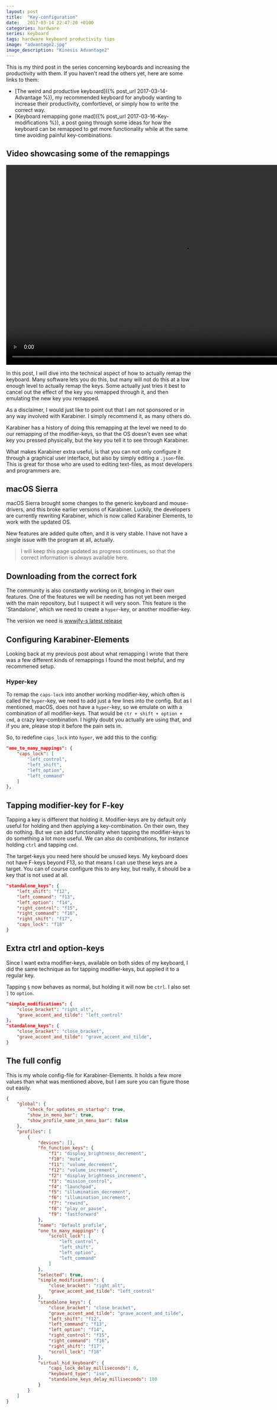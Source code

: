 ```yaml
---
layout: post
title:  "Key-configuration"
date:   2017-03-14 22:47:20 +0100
categories: hardware
series: keyboard
tags: hardware keyboard productivity tips
image: "advantage2.jpg"
image_description: "Kinesis Advantage2"
---
```


This is my third post in the series concerning keyboards and increasing the productivity with them. If you haven't read the others yet, here are some links to them:

- [The weird and productive keyboard]({% post_url 2017-03-14-Advantage %}), my recommended keyboard for anybody wanting to increase their productivity, comfortlevel, or simply how to write the correct way.
- [Keyboard remapping gone mad]({% post_url 2017-03-16-Key-modifications %}), a post going through some ideas for how the keyboard can be remapped to get more functionality while at the same time avoiding painful key-combinations.

## Video showcasing some of the remappings

<video width="960" height="540" controls>
  <source src="/media/karabiner.mp4" type="video/mp4">
  <source src="/media/karabiner.webm" type="video/mp4">
Your browser does not support the video tag.
</video>

In this post, I will dive into the technical aspect of how to actually remap the keyboard. Many software lets you do this, but many will not do this at a low enough level to actually remap the keys. Some actually just tries it best to cancel out the effect of the key you remapped through it, and then emulating the new key you remapped.

As a disclaimer, I would just like to point out that I am not sponsored or in any way involved with Karabiner. I simply recommend it, as many others do.

Karabiner has a history of doing this remapping at the level we need to do our remapping of the modifier-keys, so that the OS doesn't even see what key you pressed physically, but the key you tell it to see through Karabiner.

What makes Karabiner extra useful, is that you can not only configure it through a graphical user interface, but also by simply editing a `.json`-file. This is great for those who are used to editing text-files, as most developers and programmers are.

## macOS Sierra

macOS Sierra brought some changes to the generic keyboard and mouse-drivers, and this broke earlier versions of Karabiner. Luckily, the developers are currently rewriting Karabiner, which is now called Karabiner Elements, to work with the updated OS.

New features are added quite often, and it is very stable. I have not have a single issue with the program at all, actually.

> I will keep this page updated as progress continues, so that the correct information is always available here.


## Downloading from the correct fork

The community is also constantly working on it, bringing in their own features. One of the features we will be needing has not yet been merged with the main repository, but I suspect it will very soon. This feature is the 'Standalone', which we need to create a `hyper`-key, or another modifier-key.

The version we need is [wwwjfy-s latest release](https://github.com/wwwjfy/Karabiner-Elements/releases)

## Configuring Karabiner-Elements

Looking back at my previous post about what remapping I wrote that there was a few different kinds of remappings I found the most helpful, and my recommened setup.

### Hyper-key

To remap the `caps-lock` into another working modifier-key, which often is called the `hyper`-key, we need to add just a few lines into the config. But as I mentioned, macOS, does not have a `hyper`-key, so we emulate on with a combination of all modifier-keys. That would be `ctr + shift + option + cmd`, a crazy key-combination. I highly doubt you actually are using that, and if you are, please stop it before the pain sets in.

So, to redefine `caps_lock` into `hyper`, we add this to the config:

```json
"one_to_many_mappings": {
    "caps_lock": [
        "left_control",
        "left_shift",
        "left_option",
        "left_command"
    ]
},
```

## Tapping modifier-key for F-key

Tapping a key is different that holding it. Modifier-keys are by default only useful for holding and then applying a key-combination. On their own, they do nothing. But we can add functionality when tapping the modifier-keys to do something a lot more useful. We can also do combinations, for instance holding `ctrl` and tapping `cmd`.

The target-keys you need here should be unused keys. My keyboard does not have F-keys beyond F13, so that means I can use these keys are a target. You can of course configure this to any key, but really, it should be a key that is not used at all.

```json
"standalone_keys": {
    "left_shift": "f12",
    "left_command": "f13",
    "left_option": "f14",
    "right_control": "f15",
    "right_command": "f16",
    "right_shift": "f17",
    "caps_lock": "f18"
}
```

## Extra ctrl and option-keys

Since I want extra modifier-keys, available on both sides of my keyboard, I did the same technique as for tapping modifier-keys, but applied it to a regular key.

Tapping `§` now behaves as normal, but holding it will now be `ctrl`. I also set `]` to `option`.

```json
"simple_modifications": {
    "close_bracket": "right_alt",
    "grave_accent_and_tilde": "left_control"
},
"standalone_keys": {
    "close_bracket": "close_bracket",
    "grave_accent_and_tilde": "grave_accent_and_tilde",
}
```


## The full config

This is my whole config-file for Karabiner-Elements. It holds a few more values than what was mentioned above, but I am sure you can figure those out easily.

```json
{
    "global": {
        "check_for_updates_on_startup": true,
        "show_in_menu_bar": true,
        "show_profile_name_in_menu_bar": false
    },
    "profiles": [
        {
            "devices": [],
            "fn_function_keys": {
                "f1": "display_brightness_decrement",
                "f10": "mute",
                "f11": "volume_decrement",
                "f12": "volume_increment",
                "f2": "display_brightness_increment",
                "f3": "mission_control",
                "f4": "launchpad",
                "f5": "illumination_decrement",
                "f6": "illumination_increment",
                "f7": "rewind",
                "f8": "play_or_pause",
                "f9": "fastforward"
            },
            "name": "Default profile",
            "one_to_many_mappings": {
                "scroll_lock": [
                    "left_control",
                    "left_shift",
                    "left_option",
                    "left_command"
                ]
            },
            "selected": true,
            "simple_modifications": {
                "close_bracket": "right_alt",
                "grave_accent_and_tilde": "left_control"
            },
            "standalone_keys": {
                "close_bracket": "close_bracket",
                "grave_accent_and_tilde": "grave_accent_and_tilde",
                "left_shift": "f12",
                "left_command": "f13",
                "left_option": "f14",
                "right_control": "f15",
                "right_command": "f16",
                "right_shift": "f17",
                "scroll_lock": "f18"
            },
            "virtual_hid_keyboard": {
                "caps_lock_delay_milliseconds": 0,
                "keyboard_type": "iso",
                "standalone_keys_delay_milliseconds": 180
            }
        }
    ]
}
```

